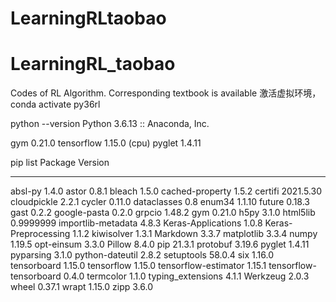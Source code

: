 # LearningRLtaobao
 
# LearningRL_taobao
Codes of RL Algorithm. Corresponding textbook is available
激活虚拟环境，conda activate py36rl

python --version
Python 3.6.13 :: Anaconda, Inc.

gym                    0.21.0
tensorflow             1.15.0 (cpu)
pyglet                 1.4.11


 pip list
Package                Version
---------------------- ---------
absl-py                1.4.0
astor                  0.8.1
bleach                 1.5.0
cached-property        1.5.2
certifi                2021.5.30
cloudpickle            2.2.1
cycler                 0.11.0
dataclasses            0.8
enum34                 1.1.10
future                 0.18.3
gast                   0.2.2
google-pasta           0.2.0
grpcio                 1.48.2
gym                    0.21.0
h5py                   3.1.0
html5lib               0.9999999
importlib-metadata     4.8.3
Keras-Applications     1.0.8
Keras-Preprocessing    1.1.2
kiwisolver             1.3.1
Markdown               3.3.7
matplotlib             3.3.4
numpy                  1.19.5
opt-einsum             3.3.0
Pillow                 8.4.0
pip                    21.3.1
protobuf               3.19.6
pyglet                 1.4.11
pyparsing              3.1.0
python-dateutil        2.8.2
setuptools             58.0.4
six                    1.16.0
tensorboard            1.15.0
tensorflow             1.15.0
tensorflow-estimator   1.15.1
tensorflow-tensorboard 0.4.0
termcolor              1.1.0
typing_extensions      4.1.1
Werkzeug               2.0.3
wheel                  0.37.1
wrapt                  1.15.0
zipp                   3.6.0

